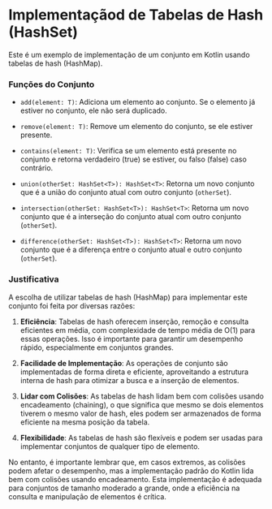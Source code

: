 # Implementaçãod de Tabelas de Hash (HashSet)

Este é um exemplo de implementação de um conjunto em Kotlin usando tabelas de hash (HashMap).

### Funções do Conjunto

- `add(element: T)`: Adiciona um elemento ao conjunto. Se o elemento já estiver no conjunto, ele não será duplicado.

- `remove(element: T)`: Remove um elemento do conjunto, se ele estiver presente.

- `contains(element: T)`: Verifica se um elemento está presente no conjunto e retorna verdadeiro (true) se estiver, ou falso (false) caso contrário.

- `union(otherSet: HashSet<T>): HashSet<T>`: Retorna um novo conjunto que é a união do conjunto atual com outro conjunto (`otherSet`).

- `intersection(otherSet: HashSet<T>): HashSet<T>`: Retorna um novo conjunto que é a interseção do conjunto atual com outro conjunto (`otherSet`).

- `difference(otherSet: HashSet<T>): HashSet<T>`: Retorna um novo conjunto que é a diferença entre o conjunto atual e outro conjunto (`otherSet`).

### Justificativa

A escolha de utilizar tabelas de hash (HashMap) para implementar este conjunto foi feita por diversas razões:

1. **Eficiência**: Tabelas de hash oferecem inserção, remoção e consulta eficientes em média, com complexidade de tempo média de O(1) para essas operações. Isso é importante para garantir um desempenho rápido, especialmente em conjuntos grandes.

2. **Facilidade de Implementação**: As operações de conjunto são implementadas de forma direta e eficiente, aproveitando a estrutura interna de hash para otimizar a busca e a inserção de elementos.

3. **Lidar com Colisões**: As tabelas de hash lidam bem com colisões usando encadeamento (chaining), o que significa que mesmo se dois elementos tiverem o mesmo valor de hash, eles podem ser armazenados de forma eficiente na mesma posição da tabela.

4. **Flexibilidade**: As tabelas de hash são flexíveis e podem ser usadas para implementar conjuntos de qualquer tipo de elemento.

No entanto, é importante lembrar que, em casos extremos, as colisões podem afetar o desempenho, mas a implementação padrão do Kotlin lida bem com colisões usando encadeamento. Esta implementação é adequada para conjuntos de tamanho moderado a grande, onde a eficiência na consulta e manipulação de elementos é crítica.
